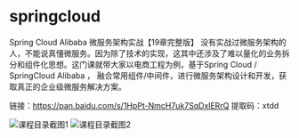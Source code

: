 # springcloud
Spring Cloud Alibaba 微服务架构实战【19章完整版】
没有实战过微服务架构的人，不能说真懂微服务。因为除了技术的实现，这其中还涉及了难以量化的业务拆分和组件化思想。这门课就带大家以电商工程为例，基于Spring Cloud / SpringCloud Alibaba ，
融合常用组件/中间件，进行微服务架构设计和开发，获取真正的企业级微服务解决方案。

链接：https://pan.baidu.com/s/1HpPt-NmcH7uk7SqDxlERrQ 
提取码：xtdd 

![课程目录截图1](https://user-images.githubusercontent.com/91378327/150669538-abe213ff-7c7e-4371-997f-bf0f99e69584.png)
![课程目录截图2](https://user-images.githubusercontent.com/91378327/150669542-073f2245-108e-415a-b586-e56b9c9b08c3.png)
